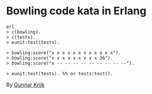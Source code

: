 # Bowling code kata in Erlang

```
erl
> c(bowling).
> c(tests).
> eunit:test(tests).

> bowling:score("x x x x x x x x x x x x").
> bowling:score("x x x x x x x x x 36").
> bowling:score("x -- -- -- -- -- -- -- -- --").

> eunit:test(tests). %% or tests:test().
```

By [Gunnar Kriik](https://github.com/GKR)

